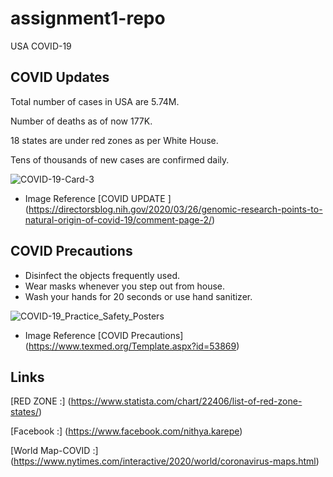 # assignment1-repo
USA COVID-19 
 
 ## COVID Updates
Total number of cases in USA are 5.74M.


Number of deaths as of now 177K.


18 states are under red zones as per White House.


Tens of thousands of new cases are confirmed daily.


![COVID-19-Card-3](https://user-images.githubusercontent.com/70028952/91119709-7ead8400-e659-11ea-8b95-c2fdfd7686a8.jpg)

* Image Reference 
[COVID UPDATE ] (https://directorsblog.nih.gov/2020/03/26/genomic-research-points-to-natural-origin-of-covid-19/comment-page-2/)

## COVID Precautions

* Disinfect the objects frequently used.
* Wear masks whenever you step out from house.
* Wash your hands for 20 seconds or use hand sanitizer.

![COVID-19_Practice_Safety_Posters](https://user-images.githubusercontent.com/70028952/91120346-0f389400-e65b-11ea-8533-419be31e7eed.jpg)

* Image Reference
[COVID Precautions] (https://www.texmed.org/Template.aspx?id=53869)

## Links 

[RED ZONE :] (https://www.statista.com/chart/22406/list-of-red-zone-states/)


[Facebook :] (https://www.facebook.com/nithya.karepe)


[World Map-COVID :] (https://www.nytimes.com/interactive/2020/world/coronavirus-maps.html)



